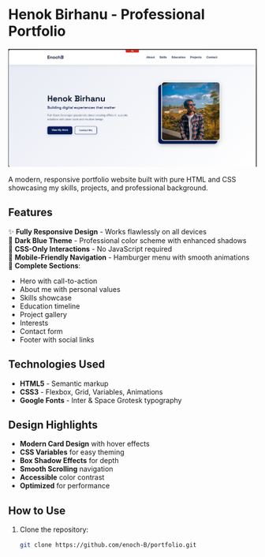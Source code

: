 # Henok Birhanu - Professional Portfolio

![Portfolio Screenshot](screenshot/im1.png) <!-- Add a screenshot later -->

A modern, responsive portfolio website built with pure HTML and CSS showcasing my skills, projects, and professional background.

## Features

✨ **Fully Responsive Design** - Works flawlessly on all devices  
🎨 **Dark Blue Theme** - Professional color scheme with enhanced shadows  
🚀 **CSS-Only Interactions** - No JavaScript required  
📱 **Mobile-Friendly Navigation** - Hamburger menu with smooth animations  
📝 **Complete Sections**:
- Hero with call-to-action
- About me with personal values
- Skills showcase
- Education timeline
- Project gallery
- Interests
- Contact form
- Footer with social links

## Technologies Used

- **HTML5** - Semantic markup
- **CSS3** - Flexbox, Grid, Variables, Animations
- **Google Fonts** - Inter & Space Grotesk typography

## Design Highlights

- **Modern Card Design** with hover effects
- **CSS Variables** for easy theming
- **Box Shadow Effects** for depth
- **Smooth Scrolling** navigation
- **Accessible** color contrast
- **Optimized** for performance

## How to Use

1. Clone the repository:
   ```bash
   git clone https://github.com/enoch-B/portfolio.git
